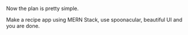 Now the plan is pretty simple.

Make a recipe app using MERN Stack, use spoonacular, beautiful UI and you are done.
